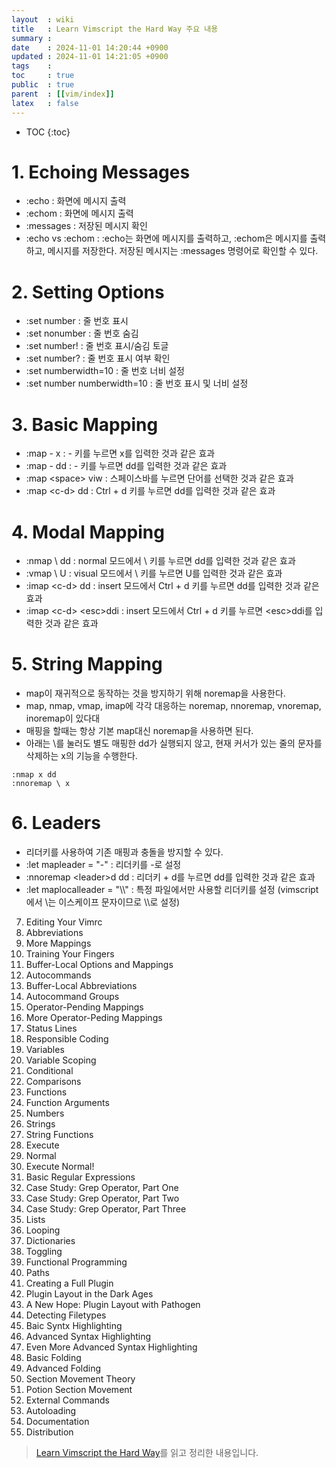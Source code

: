 ```yaml
---
layout  : wiki
title   : Learn Vimscript the Hard Way 주요 내용
summary : 
date    : 2024-11-01 14:20:44 +0900
updated : 2024-11-01 14:21:05 +0900
tags    : 
toc     : true
public  : true
parent  : [[vim/index]]
latex   : false
---
```

* TOC
{:toc}

# 1. Echoing Messages
- :echo : 화면에 메시지 출력
- :echom : 화면에 메시지 출력
- :messages : 저장된 메시지 확인
- :echo vs :echom : :echo는 화면에 메시지를 출력하고, :echom은 메시지를 출력하고, 메시지를 저장한다. 저장된 메시지는 :messages 명령어로 확인할 수 있다.

# 2. Setting Options
- :set number : 줄 번호 표시
- :set nonumber : 줄 번호 숨김
- :set number! : 줄 번호 표시/숨김 토글
- :set number? : 줄 번호 표시 여부 확인
- :set numberwidth=10 : 줄 번호 너비 설정
- :set number numberwidth=10 : 줄 번호 표시 및 너비 설정

# 3. Basic Mapping
- :map - x : - 키를 누르면 x를 입력한 것과 같은 효과
- :map - dd : - 키를 누르면 dd를 입력한 것과 같은 효과
- :map \<space\> viw : 스페이스바를 누르면 단어를 선택한 것과 같은 효과
- :map \<c-d\> dd : Ctrl + d 키를 누르면 dd를 입력한 것과 같은 효과

# 4. Modal Mapping
- :nmap \ dd : normal 모드에서 \ 키를 누르면 dd를 입력한 것과 같은 효과
- :vmap \ U : visual 모드에서 \ 키를 누르면 U를 입력한 것과 같은 효과
- :imap \<c-d\> dd : insert 모드에서 Ctrl + d 키를 누르면 dd를 입력한 것과 같은 효과
- :imap \<c-d\> \<esc\>ddi : insert 모드에서 Ctrl + d 키를 누르면 \<esc\>ddi를 입력한 것과 같은 효과

# 5. String Mapping
- map이 재귀적으로 동작하는 것을 방지하기 위해 noremap을 사용한다.
- map, nmap, vmap, imap에 각각 대응하는 noremap, nnoremap, vnoremap, inoremap이 있다대
- 매핑을 할때는 항상 기본 map대신 noremap을 사용하면 된다.
- 아래는 \를 눌러도 별도 매핑한 dd가 실행되지 않고, 현재 커서가 있는 줄의 문자를 삭제하는 x의 기능을 수행한다.
```vim
:nmap x dd
:nnoremap \ x
```

# 6. Leaders
- 리더키를 사용하여 기존 매핑과 충돌을 방지할 수 있다.
- :let mapleader = "-" : 리더키를 -로 설정
- :nnoremap \<leader\>d dd : 리더키 + d를 누르면 dd를 입력한 것과 같은 효과
- :let maplocalleader = "\\\\" : 특정 파일에서만 사용할 리더키를 설정 (vimscript에서 \는 이스케이프 문자이므로 \\\\로 설정)

7. Editing Your Vimrc
8. Abbreviations
9. More Mappings
10. Training Your Fingers
11. Buffer-Local Options and Mappings
12. Autocommands
13. Buffer-Local Abbreviations
14. Autocommand Groups
15. Operator-Pending Mappings
16. More Operator-Peding Mappings
17. Status Lines
18. Responsible Coding
19. Variables 
20. Variable Scoping
21. Conditional
22. Comparisons
23. Functions
24. Function Arguments
25. Numbers
26. Strings
27. String Functions
28. Execute
29. Normal
30. Execute Normal!
31. Basic Regular Expressions
32. Case Study: Grep Operator, Part One
33. Case Study: Grep Operator, Part Two
34. Case Study: Grep Operator, Part Three
35. Lists
36. Looping
37. Dictionaries
38. Toggling
39. Functional Programming
40. Paths
41. Creating a Full Plugin
42. Plugin Layout in the Dark Ages
43. A New Hope: Plugin Layout with Pathogen
44. Detecting Filetypes
45. Baic Syntx Highlighting
46. Advanced Syntax Highlighting
47. Even More Advanced Syntax Highlighting
48. Basic Folding
49. Advanced Folding
50. Section Movement Theory
51. Potion Section Movement
52. External Commands
53. Autoloading
54. Documentation
55. Distribution


> [Learn Vimscript the Hard Way](https://learnvimscriptthehardway.stevelosh.com/)를 읽고 정리한 내용입니다.